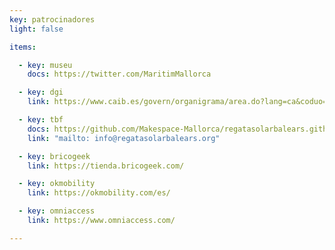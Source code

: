 ```yaml
---
key: patrocinadores
light: false

items:

  - key: museu
    docs: https://twitter.com/MaritimMallorca

  - key: dgi
    link: https://www.caib.es/govern/organigrama/area.do?lang=ca&coduo=2390343

  - key: tbf
    docs: https://github.com/Makespace-Mallorca/regatasolarbalears.github.io/raw/main/doc/Presentación_IRegataSolarIllesBalears.pdf
    link: "mailto: info@regatasolarbalears.org"

  - key: bricogeek
    link: https://tienda.bricogeek.com/

  - key: okmobility
    link: https://okmobility.com/es/

  - key: omniaccess
    link: https://www.omniaccess.com/

---
```

